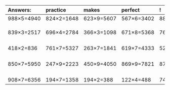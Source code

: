 | Answers: | practice | makes | perfect | ! |
| :--- | :--- | :--- | :--- | :--- |
| 988×5=4940 | 824×2=1648 | 623×9=5607 | 567×6=3402 | 885×8=7080 | 
|   |   |   |   |   | 
|   |   |   |   |   | 
|   |   |   |   |   | 
| 839×3=2517 | 696×4=2784 | 366×3=1098 | 671×8=5368 | 766×8=6128 | 
|   |   |   |   |   | 
|   |   |   |   |   | 
|   |   |   |   |   | 
|   |   |   |   |   | 
| 418×2=836 | 761×7=5327 | 263×7=1841 | 619×7=4333 | 526×7=3682 | 
|   |   |   |   |   | 
|   |   |   |   |   | 
|   |   |   |   |   | 
|   |   |   |   |   | 
| 850×7=5950 | 247×9=2223 | 450×9=4050 | 869×9=7821 | 873×4=3492 | 
|   |   |   |   |   | 
|   |   |   |   |   | 
|   |   |   |   |   | 
|   |   |   |   |   | 
| 908×7=6356 | 194×7=1358 | 194×2=388 | 122×4=488 | 743×2=1486 | 
